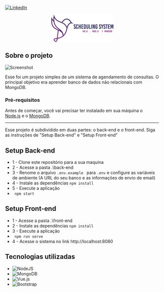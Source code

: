 [![LinkedIn][linkedin-badge]][linkedin-url]
<br />
<div align="center">
    <img src="front-end/src/assets/img/logo.png" alt="Logo">
</div>

##   Sobre o projeto

<img src="https://lh3.googleusercontent.com/drive-viewer/AJc5JmRVGD08x_lioUL_mZ-uoqDiaBQEPUSqrrkM-6r45J828LCnwIB_0pNuEQ-S5W3b1FqkJKELoSs=w1920-h892" alt="Screenshot" >

Esse foi um projeto simples de um sistema de agendamento de consultas. O principal objetivo era aprender banco de dados não relacionais com MongoDB.

### Pré-requisitos

Antes de começar, você vai precisar ter instalado em sua máquina o [Node.js](https://nodejs.org/en/) e o [MongoDB](https://www.mongodb.com/pt-br). 
<hr>
Esse projeto é subdividido em duas partes: o back-end e o front-end. 
Siga as instruções de "Setup Back-end" e "Setup Front-end"

## Setup Back-end
* 1 -  Clone este repositório para a sua maquina
* 2 -  Acesse a pasta .\back-end
* 3 - Renome o arquivo `.env.example ` para ` .env ` e configure as variáveis de ambiente (A URL do seu banco e as informações de envio de email)
* 4 - Instale as dependências
 ` npm install `
* 5 - Execute a aplicação
* ` npm start`

## Setup Front-end
* 1 -  Acesse a pasta .\front-end
* 2 - Instale as dependências
 ` npm install `
* 3 - Execute a aplicação
* ` npm run serve`
* 4 -  Acesse o sistema no link http://localhost:8080

## Tecnologias utilizadas
* ![NodeJS](https://img.shields.io/badge/node.js-6DA55F?style=for-the-badge&logo=node.js&logoColor=white)
* ![MongoDB](https://img.shields.io/badge/MongoDB-%234ea94b.svg?style=for-the-badge&logo=mongodb&logoColor=white)
* ![Vue.js](https://img.shields.io/badge/vuejs-%2335495e.svg?style=for-the-badge&logo=vuedotjs&logoColor=%234FC08D)
* ![Bootstrap](https://img.shields.io/badge/bootstrap-%23563D7C.svg?style=for-the-badge&logo=bootstrap&logoColor=white)


[linkedin-badge]: https://img.shields.io/badge/linkedin-%230077B5.svg?style=for-the-badge&logo=linkedin&logoColor=white
[linkedin-url]: https://www.linkedin.com/in/sergiohmagalhaes/
